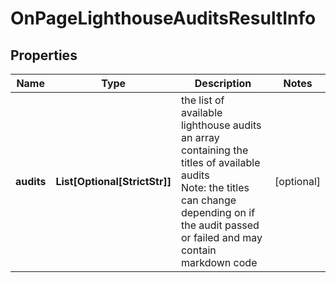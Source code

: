# OnPageLighthouseAuditsResultInfo


## Properties

| Name | Type | Description | Notes |
|------------ | ------------- | ------------- | -------------|
**audits** | **List[Optional[StrictStr]]** | the list of available lighthouse audits<br>an array containing the titles of available audits<br>Note: the titles can change depending on if the audit passed or failed and may contain markdown code |[optional]|